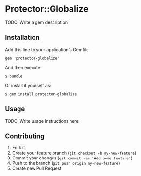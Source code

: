 # Protector::Globalize

TODO: Write a gem description

## Installation

Add this line to your application's Gemfile:

    gem 'protector-globalize'

And then execute:

    $ bundle

Or install it yourself as:

    $ gem install protector-globalize

## Usage

TODO: Write usage instructions here

## Contributing

1. Fork it
2. Create your feature branch (`git checkout -b my-new-feature`)
3. Commit your changes (`git commit -am 'Add some feature'`)
4. Push to the branch (`git push origin my-new-feature`)
5. Create new Pull Request
